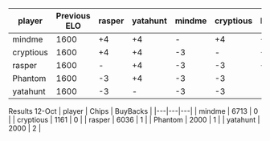 
| player | Previous ELO | rasper | yatahunt | mindme | cryptious  | Phantom |  ELO change| New ELO |
| --- | --- | --- | --- | --- | ---  | --- |  --- | --- |
| mindme | 1600 | +4  | +4 | - | +4   | +4 |  +20 | 1620 |
| cryptious | 1600 | +4| +4 | -3  | -  | +4|  +9 | 1609 |
| rasper | 1600 | - | +4 | -3 | -3 | +4 |  +2| 1602 |
| Phantom | 1600 | -3 | +4 | -3 | -3  | - |  -5 | 1595 |
| yatahunt | 1600 | -3| - | -3 | -3  | -3 |  -12 | 1588 |

Results 12-Oct
| player | Chips | BuyBacks |
|---|---|---|
| mindme | 6713 | 0 |
| cryptious | 1161 | 0 |
| rasper | 6036 | 1 |
| Phantom | 2000 | 1 |
| yatahunt | 2000 | 2 |
